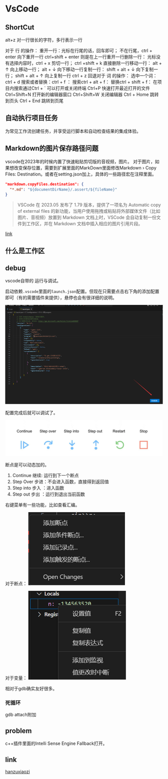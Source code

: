 # VsCode
## ShortCut
alt+z 对一行很长的字符，多行表示一行

对于 行 的操作：
重开一行：光标在行尾的话，回车即可；
                 不在行尾，ctrl + enter 向下重开一行
	ctrl+shift + enter 则是在上一行重开一行删除一行：
光标没有选择内容时，ctrl + x 剪切一行；
ctrl +shift + k 直接删除一行移动一行：
alt + ↑ 向上移动一行；
alt + ↓ 向下移动一行复制一行：
shift + alt + ↓ 向下复制一行；
shift + alt + ↑ 向上复制一行
ctrl + z 回退对于 词 的操作：
选中一个词：ctrl + d 
搜索或者替换：ctrl + f ：
搜索ctrl + alt + f： 
替换ctrl + shift + f：
在项目内搜索通过Ctrl + ` 可以打开或关闭终端
Ctrl+P 快速打开最近打开的文件
Ctrl+Shift+N 
打开新的编辑器窗口
Ctrl+Shift+W 关闭编辑器
Ctrl + Home 跳转到页头
Ctrl + End 跳转到页尾

## 自动执行项目任务
为常见工作流创建任务，并享受运行脚本和自动检查结果的集成体验。

## Markdown的图片保存路径问题
vscode在2023年的时候内置了快速粘贴剪切版的音视频，图片。
对于图片，如果想改变保存位置，需要到扩展里面的MarkDown里面修改Markdown › Copy Files: Destination。或者在setting.json加上，具体的一些路径宏在注释里面。
```json
"markdown.copyFiles.destination": {
  "*.md": "${documentDirName}/.assert/${fileName}"
}
```
> VSCode 在 2023.05 发布了 1.79 版本，提供了一项名为 Automatic copy of external files 的新功能，当用户使用拖拽或粘贴将外部媒体文件（比如图片、音视频）放置到 Markdown 文档上时，VSCode 会自动复制一份文件到工作区，并在 Markdown 文档中插入相应的图片引用片段。

[link](https://juejin.cn/post/7244809769794289721)

## 什么是工作区

## debug

vscode自带的 运行与调试。

启动依赖`.vscode`里面的`launch.json`配置。但现在只需要点击右下角的添加配置即可（有的需要插件来提供），悬停也会有很详细的说明。

![alt text](img/image-1.png)

配置完成后就可以调试了。

![alt text](img/image.png)

断点是可以动态加的。

1. Continue 继续: 运行到下一个断点
2. Step Over 步进：不会进入函数，直接得到返回值 
3. Step into 步入 ：进入函数
4. Step out 步出 ：运行到退出当前函数

右键菜单有一些功能，比如查看汇编。

对于断点：
![alt text](img/image-2.png)

对于变量：
![alt text](img/image-3.png)

相对于gdb确实友好很多。

### 死循环
gdb attach附加

## problem
c++插件里面的Intelli Sense Engine Fallback打开。

## link
[hanzuxiaozi](https://www.bilibili.com/video/BV1Aj411N7Ne/?vd_source=2ae0b3d86625359b9f3be85ab7c6e76e)